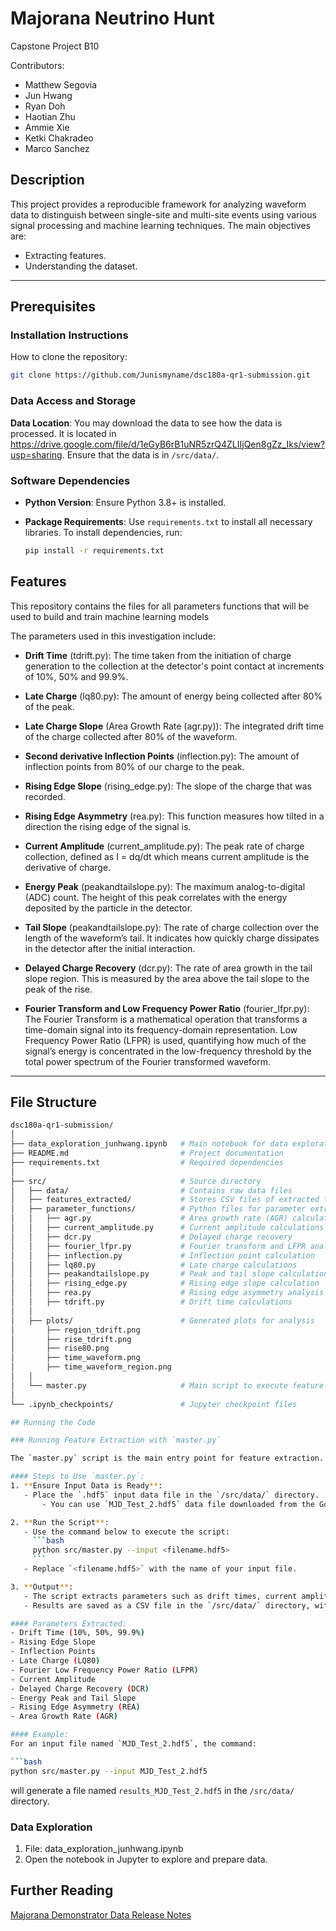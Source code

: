 # Majorana Neutrino Hunt
Capstone Project B10

Contributors:
- Matthew Segovia
- Jun Hwang
- Ryan Doh
- Haotian Zhu
- Ammie Xie
- Ketki Chakradeo
- Marco Sanchez
  
## Description

This project provides a reproducible framework for analyzing waveform data to distinguish between single-site and multi-site events using various signal processing and machine learning techniques. The main objectives are:

- Extracting features.
- Understanding the dataset.

---

## Prerequisites

### Installation Instructions
How to clone the repository:
``` bash
git clone https://github.com/Junismyname/dsc180a-qr1-submission.git
``` 

### Data Access and Storage

**Data Location**: You may download the data to see how the data is processed. It is located in https://drive.google.com/file/d/1eGyB6rB1uNR5zrQ4ZLIIjQen8gZz_Iks/view?usp=sharing. Ensure that the data is in `/src/data/`.
### Software Dependencies

- **Python Version**: Ensure Python 3.8+ is installed.
- **Package Requirements**: Use `requirements.txt` to install all necessary libraries. To install dependencies, run:
  
  ```bash
  pip install -r requirements.txt

## Features
This repository contains the files for all parameters functions that will be used to build and train machine learning models 

The parameters used in this investigation include:

- **Drift Time** (tdrift.py): The time taken from the initiation of charge generation to the collection at the detector's point contact at increments of 10%, 50% and 99.9%.

- **Late Charge** (lq80.py): The amount of energy being collected after 80% of the peak. 

- **Late Charge Slope** (Area Growth Rate (agr.py)): The integrated drift time of the charge collected after 80% of the waveform. 

- **Second derivative Inflection Points** (inflection.py): The amount of inflection points from 80% of our charge to the peak. 

- **Rising Edge Slope** (rising_edge.py): The slope of the charge that was recorded.

- **Rising Edge Asymmetry** (rea.py): This function measures how tilted in a direction the rising edge of the signal is.

- **Current Amplitude** (current_amplitude.py): The peak rate of charge collection, defined as I = dq/dt which means current amplitude is the derivative of charge.

- **Energy Peak** (peakandtailslope.py): The maximum analog-to-digital (ADC) count. The height of this peak correlates with the energy deposited by the particle in the detector.

- **Tail Slope** (peakandtailslope.py): The rate of charge collection over the length of the waveform’s tail. It indicates how quickly charge dissipates in the detector after the initial interaction.

- **Delayed Charge Recovery** (dcr.py): The rate of area growth in the tail slope region. This is measured by the area above the tail slope to the peak of the rise. 

- **Fourier Transform and Low Frequency Power Ratio** (fourier_lfpr.py): The Fourier Transform is a mathematical operation that transforms a time-domain signal into its frequency-domain representation. Low Frequency Power Ratio (LFPR) is used, quantifying how much of the signal’s energy is concentrated in the low-frequency threshold by the total power spectrum of the Fourier transformed waveform.  
---
## File Structure

```bash
dsc180a-qr1-submission/  
│  
├── data_exploration_junhwang.ipynb   # Main notebook for data exploration  
├── README.md                         # Project documentation  
├── requirements.txt                  # Required dependencies  
│  
├── src/                              # Source directory  
│   ├── data/                         # Contains raw data files  
│   ├── features_extracted/           # Stores CSV files of extracted features  
│   ├── parameter_functions/          # Python files for parameter extraction  
│   │   ├── agr.py                    # Area growth rate (AGR) calculation  
│   │   ├── current_amplitude.py      # Current amplitude calculations  
│   │   ├── dcr.py                    # Delayed charge recovery  
│   │   ├── fourier_lfpr.py           # Fourier transform and LFPR analysis  
│   │   ├── inflection.py             # Inflection point calculation  
│   │   ├── lq80.py                   # Late charge calculations  
│   │   ├── peakandtailslope.py       # Peak and tail slope calculations  
│   │   ├── rising_edge.py            # Rising edge slope calculation  
│   │   ├── rea.py                    # Rising edge asymmetry analysis  
│   │   ├── tdrift.py                 # Drift time calculations  
│   │  
│   ├── plots/                        # Generated plots for analysis  
│       ├── region_tdrift.png  
│       ├── rise_tdrift.png  
│       ├── rise80.png  
│       ├── time_waveform.png  
│       ├── time_waveform_region.png  
│   │  
│   └── master.py                     # Main script to execute feature extraction  
│  
└── .ipynb_checkpoints/               # Jupyter checkpoint files

## Running the Code  

### Running Feature Extraction with `master.py`

The `master.py` script is the main entry point for feature extraction. It orchestrates the application of various parameter functions to raw waveform data and saves the extracted features in a CSV file.

#### Steps to Use `master.py`:
1. **Ensure Input Data is Ready**:
   - Place the `.hdf5` input data file in the `/src/data/` directory.
       - You can use `MJD_Test_2.hdf5` data file downloaded from the Google Drive link above.

2. **Run the Script**:
   - Use the command below to execute the script:
     ```bash
     python src/master.py --input <filename.hdf5>
     ```
   - Replace `<filename.hdf5>` with the name of your input file.

3. **Output**:
   - The script extracts parameters such as drift times, current amplitude, late charge, Fourier LFPR, and more for each waveform in the input file.
   - Results are saved as a CSV file in the `/src/data/` directory, with the naming convention: `results_<input_filename>.csv`.

#### Parameters Extracted:
- Drift Time (10%, 50%, 99.9%)
- Rising Edge Slope
- Inflection Points
- Late Charge (LQ80)
- Fourier Low Frequency Power Ratio (LFPR)
- Current Amplitude
- Delayed Charge Recovery (DCR)
- Energy Peak and Tail Slope
- Rising Edge Asymmetry (REA)
- Area Growth Rate (AGR)

#### Example:
For an input file named `MJD_Test_2.hdf5`, the command:

```bash
python src/master.py --input MJD_Test_2.hdf5
```
will generate a file named `results_MJD_Test_2.hdf5` in the `/src/data/` directory.


### Data Exploration
1. File: data_exploration_junhwang.ipynb
2. Open the notebook in Jupyter to explore and prepare data.

## Further Reading
[Majorana Demonstrator Data Release Notes](https://arxiv.org/pdf/2308.10856)















